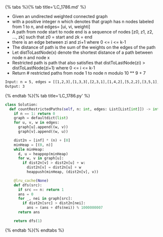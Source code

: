 {% tabs %}{% tab title='LC_1786.md' %}

* Given an undirected weighted connected graph
* with a positive integer n which denotes that graph has n nodes labeled from 1 to n, and edges= [ui, vi, weighti]
* A path from node start to node end is a sequence of nodes [z0, z1, z2, ..., zk] such that z0 = start and zk = end
* there is an edge between zi and zi+1 where 0 <= i <= k-1
* The distance of path is the sum of the weights on the edges of the path
* Let distToLastNode(x) denote the shortest distance of a path between node n and node x
* Restricted path is path that also satisfies that distToLastNode(zi) > distToLastNode(zi+1) where 0 <= i <= k-1
* Return # restricted paths from node 1 to node n modulo 10 ** 9 + 7

```txt
Input: n = 5, edges = [[1,2,3],[1,3,3],[2,3,1],[1,4,2],[5,2,2],[3,5,1],[5,4,10]]
Output: 3
```

{% endtab %}{% tab title='LC_1786.py' %}

```py
class Solution:
  def countRestrictedPaths(self, n: int, edges: List[List[int]]) -> int:
    if n == 1: return 0
    graph = defaultdict(list)
    for u, v, w in edges:
      graph[u].append((w, v))
      graph[v].append((w, u))

    dist2n = [inf] * (n) + [0]
    minHeap = [(0, n)]
    while minHeap:
      d, u = heappop(minHeap)
      for w, v in graph[u]:
        if dist2n[v] > dist2n[u] + w:
          dist2n[v] = dist2n[u] + w
          heappush(minHeap, (dist2n[v], v))

    @lru_cache(None)
    def dfs(src):
      if src == n: return 1
      ans = 0
      for _, nei in graph[src]:
        if dist2n[src] > dist2n[nei]:
          ans = (ans + dfs(nei)) % 1000000007
      return ans

    return dfs(1)
```

{% endtab %}{% endtabs %}
